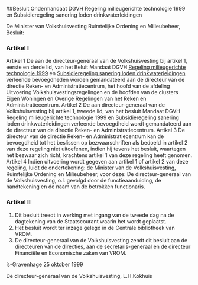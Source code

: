 <meta http-equiv='Content-Type' content='text/html; charset=utf-8' />

##Besluit Ondermandaat DGVH Regeling milieugerichte technologie 1999 en Subsidieregeling sanering loden drinkwaterleidingen

De Minister van Volkshuisvesting Ruimtelijke Ordening en Milieubeheer,  Besluit:    

### Artikel  I  

Artikel 1 De aan de directeur-generaal van de Volkshuisvesting bij artikel 1, eerste en derde lid, van het Beluit Mandaat DGVH [Regeling milieugerichte technologie 1999](../../../../../../../../../../../ministeriele-regeling/regeling/milieugerichte/technologie/1999/BWBR0010278/README.md) en [Subsidieregeling sanering loden drinkwaterleidingen](../../../../../../../../../../../ministeriele-regeling/subsidieregeling/sanering/loden/drinkwaterleidingen/BWBR0010544/README.md) verleende bevoegdheden worden gemandateerd aan de directeur van de directie Reken- en Administratiecentrum, het hoofd van de afdeling Uitvoering Volkshuisvestingsregelingen en de hoofden van de clusters Eigen Woningen en Overige Regelingen van het Reken en Administratiecentrum. Artikel 2 De aan directeur-generaal van de Volkshuisvesting bij artikel 1, tweede lid, van het besluit Mandaat DGVH Regeling milieugerichte technologie 1999 en Subsidieregeling sanering loden drinkwaterleidingen verleende bevoegdheid wordt gemandateerd aan de directeur van de directie Reken- en Administratiecentrum. Artikel 3 De directeur van de directie Reken- en Administratiecentrum kan de bevoegdheid tot het beslissen op bezwaarschriften als bedoeld in artikel 2 van deze regeling niet uitoefenen, indien hij tevens het besluit, waartegen het bezwaar zich richt, krachtens artikel 1 van deze regeling heeft genomen. Artikel 4 Indien uitvoering wordt gegeven aan artikel 1 of artikel 2 van deze regeling, luidt de ondertekening: de Minister van de Volkshuisvesting, Ruimtelijke Ordening en Milieubeheer, voor deze: De directeur-generaal van de Volkshuisvesting, o.l. gevolgd door de functieaanduiding, de handtekening en de naam van de betrokken functionaris.  

### Artikel  II  

1.  Dit besluit treedt in werking met ingang van de tweede dag na de dagtekening van de Staatscourant waarin het wordt geplaatst.   
2.  Het besluit wordt ter inzage gelegd in de Centrale bibliotheek van VROM.   
3.  De directeur-generaal van de Volkshuisvesting zendt dit besluit aan de directeuren van de directies, aan de secretaris-generaal en de directeur Financiële en Economische zaken van VROM.   

’s-Gravenhage 
25 oktober 1999    

De 
directeur-generaal van de Volkshuisvesting, 
L.H.Kokhuis    
